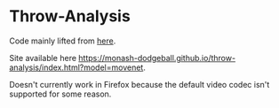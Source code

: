 # Throw-Analysis
Code mainly lifted from [here](https://github.com/tensorflow/tfjs-models/tree/master/pose-detection/demos).

Site available here https://monash-dodgeball.github.io/throw-analysis/index.html?model=movenet.

Doesn't currently work in Firefox because the default video codec isn't supported for some reason.
